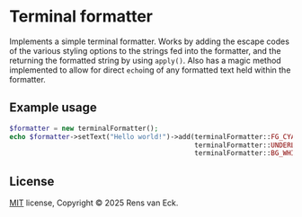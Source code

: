 # Terminal formatter
Implements a simple terminal formatter. Works by adding the escape codes of the various styling options to the strings fed into the formatter, and the returning the formatted string by using `apply()`. Also has a magic method implemented to allow for direct `echo`ing of any formatted text held within the formatter.

## Example usage
```php
$formatter = new terminalFormatter();
echo $formatter->setText("Hello world!")->add(terminalFormatter::FG_CYAN,
                                              terminalFormatter::UNDERLINE,
                                              terminalFormatter::BG_WHITE);
```

## License

[MIT](https://choosealicense.com/licenses/mit/) license, Copyright © 2025 Rens van Eck.